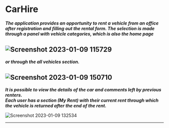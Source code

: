 # CarHire
***The application provides an opportunity to rent a vehicle from an office after registration and filling out the rental form.
The selection is made through a panel with vehicle categories, which is also the home page***

![Screenshot 2023-01-09 115729](https://user-images.githubusercontent.com/89041019/211303761-b88c6629-2e97-48f3-ae40-8ce9e3b1875b.png)
---
***or through the all vehicles section.***

![Screenshot 2023-01-09 150710](https://user-images.githubusercontent.com/89041019/211315281-bf8adb00-7971-4b66-8ee2-98f6800190d9.png)
---

***It is possible to view the details of the car and comments left by previous renters.<br>
Each user has a section (My Rent) with their current rent through which the vehicle is returned after the end of the rent.***

![Screenshot 2023-01-09 132534](https://user-images.githubusercontent.com/89041019/211317922-b31b1c68-3902-4b6c-b885-85561e26f92a.png)

---
